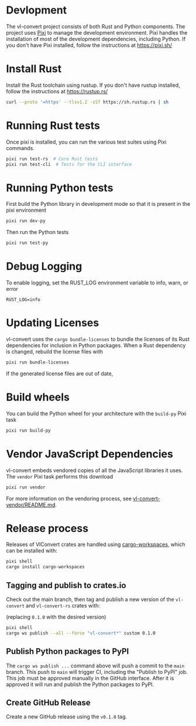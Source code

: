# Devlopment
The vl-convert project consists of both Rust and Python components. The project uses [Pixi](https://pixi.sh/latest/) to manage the development environment. Pixi handles the installation of most of the development dependencies, including Python. If you don't have Pixi installed, follow the instructions at https://pixi.sh/

# Install Rust
Install the Rust toolchain using rustup. If you don't have rustup installed, follow the instructions at https://rustup.rs/

```bash
curl --proto '=https' --tlsv1.2 -sSf https://sh.rustup.rs | sh
```

# Running Rust tests
Once pixi is installed, you can run the various test suites using Pixi commands.

```bash
pixi run test-rs  # Core Rust tests
pixi run test-cli  # Tests for the CLI interface
```

# Running Python tests
First build the Python library in development mode so that it is present in the pixi environment
```bash
pixi run dev-py
```

Then run the Python tests

```bash
pixi run test-py
```

# Debug Logging
To enable logging, set the RUST_LOG environment variable to info, warn, or error
```
RUST_LOG=info
```

# Updating Licenses
vl-convert uses the `cargo bundle-licenses` to bundle the licenses of its Rust dependencies for inclusion in Python packages. When a Rust dependency is changed, rebuild the license files with

```bash
pixi run bundle-licenses
```

If the generated license files are out of date, 

# Build wheels

You can build the Python wheel for your architecture with the `build-py` Pixi task

```bash
pixi run build-py
```

# Vendor JavaScript Dependencies
vl-convert embeds vendored copies of all the JavaScript libraries it uses. The `vendor` Pixi task performs this 
download

```bash
pixi run vendor
```

For more information on the vendoring process, see [vl-convert-vendor/README.md](vl-convert-vendor/README.md). 

# Release process
Releases of VlConvert crates are handled using [cargo-workspaces](https://github.com/pksunkara/cargo-workspaces), which can be installed with:

```bash
pixi shell
cargo install cargo-workspaces
```

## Tagging and publish to crates.io
Check out the main branch, then tag and publish a new version of the `vl-convert` and `vl-convert-rs` crates with:

(replacing `0.1.0` with the desired version)

```bash
pixi shell
cargo ws publish --all --force "vl-convert*" custom 0.1.0
```

## Publish Python packages to PyPI
The `cargo ws publish ...` command above will push a commit to the `main` branch. This push to `main` will trigger CI, including the "Publish to PyPI" job. This job must be approved manually in the GitHub interface. After it is approved it will run and publish the Python packages to PyPI.

## Create GitHub Release
Create a new GitHub release using the `v0.1.0` tag.


